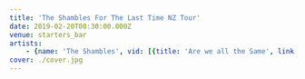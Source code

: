 ```yaml
---
title: 'The Shambles For The Last Time NZ Tour'
date: 2019-02-20T08:30:00.000Z
venue: starters_bar
artists:
    - {name: 'The Shambles', vid: [{title: 'Are we all the Same', link: ntdTaezuvMs}, {link: qINEgsRYFBU}, {link: aH6do-S7ZSw}, {link: B_KARzeO6b8}, {link: ZsIUcLSm24k}, {title: 'Purple Rain (Prince cover)', link: vnqzJJbIAm4}, {title: 'Meanwhile on Hyde Street...', link: EgU96xjxUSI}]}
cover: ./cover.jpg
---
```

